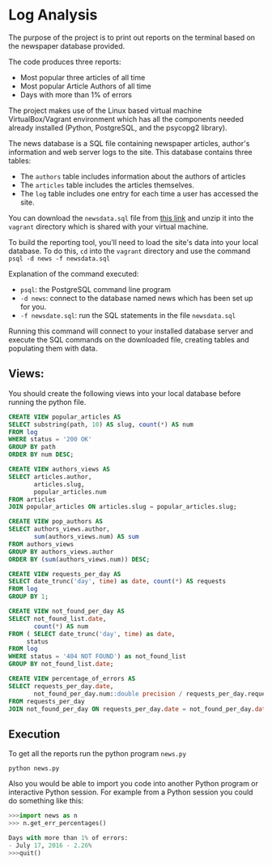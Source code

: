 # Log Analysis

The purpose of the project is to print out reports on the terminal based on the newspaper database provided.

The code produces three reports:
* Most popular three articles of all time
* Most popular Article Authors of all time
* Days with more than 1% of errors

The project makes use of the Linux based virtual machine VirtualBox/Vagrant environment which has all the components needed already installed (Python, PostgreSQL, and the psycopg2 library).

The news database is a SQL file containing newspaper articles, author's information and web server logs to the site.
This database contains three tables:
* The `authors` table includes information about the authors of articles
* The `articles` table includes the articles themselves.
* The `log` table includes one entry for each time a user has accessed the site.

You can download the `newsdata.sql` file from [this link](https://d17h27t6h515a5.cloudfront.net/topher/2016/August/57b5f748_newsdata/newsdata.zip) and unzip it into the `vagrant` directory which is shared with your virtual machine.

To build the reporting tool, you'll need to load the site's data into your local database.
To do this, `cd` into the `vagrant` directory and use the command `psql -d news -f newsdata.sql`

Explanation of the command executed:
* `psql`: the PostgreSQL command line program
* `-d news`: connect to the database named news which has been set up for you.
* `-f newsdate.sql`: run the SQL statements in the file `newsdata.sql`

Running this command will connect to your installed database server and execute the SQL commands on the downloaded file, creating tables and populating them with data.

## Views:

You should create the following views into your local database before running the python file.

```sql
CREATE VIEW popular_articles AS
SELECT substring(path, 10) AS slug, count(*) AS num
FROM log
WHERE status = '200 OK'
GROUP BY path
ORDER BY num DESC;

CREATE VIEW authors_views AS
SELECT articles.author,
       articles.slug,
       popular_articles.num
FROM articles
JOIN popular_articles ON articles.slug = popular_articles.slug;

CREATE VIEW pop_authors AS
SELECT authors_views.author,
       sum(authors_views.num) AS sum
FROM authors_views
GROUP BY authors_views.author
ORDER BY (sum(authors_views.num)) DESC;

CREATE VIEW requests_per_day AS
SELECT date_trunc('day', time) as date, count(*) AS requests
FROM log
GROUP BY 1;

CREATE VIEW not_found_per_day AS
SELECT not_found_list.date,
       count(*) AS num
FROM ( SELECT date_trunc('day', time) as date,
     status
FROM log
WHERE status = '404 NOT FOUND') as not_found_list
GROUP BY not_found_list.date;

CREATE VIEW percentage_of_errors AS
SELECT requests_per_day.date,
       not_found_per_day.num::double precision / requests_per_day.requests::double precision * 100::double precision AS error_percentage
FROM requests_per_day
JOIN not_found_per_day ON requests_per_day.date = not_found_per_day.date;
```

## Execution

To get all the reports run the python program `news.py`

`python news.py`

Also you would be able to import you code into another Python program or interactive Python session.
For example from a Python session you could do something like this:

```python
>>>import news as n
>>> n.get_err_percentages()

Days with more than 1% of errors:
- July 17, 2016 - 2.26%
>>>quit()
```
